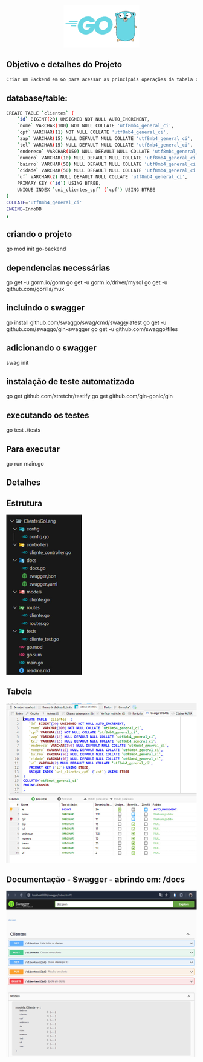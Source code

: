 <p align="center">
  <img src="./assets/img/logo.jpg" width="200"  alt="Logo" />
</p>

## Objetivo e detalhes do Projeto
```bash
Criar um Backend em Go para acessar as principais operações da tabela Clientes do banco mysql
```

## database/table:
```bash
CREATE TABLE `clientes` (
	`id` BIGINT(20) UNSIGNED NOT NULL AUTO_INCREMENT,
	`nome` VARCHAR(100) NOT NULL COLLATE 'utf8mb4_general_ci',
	`cpf` VARCHAR(11) NOT NULL COLLATE 'utf8mb4_general_ci',
	`zap` VARCHAR(15) NULL DEFAULT NULL COLLATE 'utf8mb4_general_ci',
	`tel` VARCHAR(15) NULL DEFAULT NULL COLLATE 'utf8mb4_general_ci',
	`endereco` VARCHAR(150) NULL DEFAULT NULL COLLATE 'utf8mb4_general_ci',
	`numero` VARCHAR(10) NULL DEFAULT NULL COLLATE 'utf8mb4_general_ci',
	`bairro` VARCHAR(50) NULL DEFAULT NULL COLLATE 'utf8mb4_general_ci',
	`cidade` VARCHAR(50) NULL DEFAULT NULL COLLATE 'utf8mb4_general_ci',
	`uf` VARCHAR(2) NULL DEFAULT NULL COLLATE 'utf8mb4_general_ci',
	PRIMARY KEY (`id`) USING BTREE,
	UNIQUE INDEX `uni_clientes_cpf` (`cpf`) USING BTREE
)
COLLATE='utf8mb4_general_ci'
ENGINE=InnoDB
;
```

## criando o projeto
go mod init go-backend

## dependencias necessárias
go get -u gorm.io/gorm
go get -u gorm.io/driver/mysql
go get -u github.com/gorilla/mux

## incluindo o swagger
go install github.com/swaggo/swag/cmd/swag@latest
go get -u github.com/swaggo/gin-swagger
go get -u github.com/swaggo/files

## adicionando o swagger
swag init

## instalação de teste automatizado
go get github.com/stretchr/testify
go get github.com/gin-gonic/gin

## executando os testes
go test ./tests

## Para executar 
go run main.go

## Detalhes
## Estrutura
<img src="./assets/img/est.jpg" width="200" alt="estrutura" />

## Tabela
<img src="./assets/img/db.jpg" width="800" alt="tabela" />

## Documentação - Swagger - abrindo em: /docs
<img src="./assets/img/sw.jpg" width="800" alt="Logo" />

